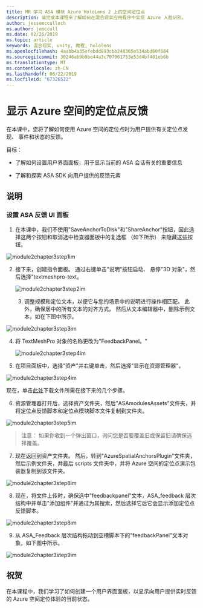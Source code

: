 ```yaml
---
title: MR 学习 ASA 模块 Azure HoloLens 2 上的空间定位点
description: 请完成本课程来了解如何在混合现实应用程序中实现 Azure 人脸识别。
author: jessemcculloch
ms.author: jemccull
ms.date: 02/26/2019
ms.topic: article
keywords: 混合现实, unity, 教程, hololens
ms.openlocfilehash: 4aabb4a35efebdd893cbb248365e534abd60f684
ms.sourcegitcommit: 30246ab9b9be44a3c707061753e53d4bf401eb6b
ms.translationtype: MT
ms.contentlocale: zh-CN
ms.lasthandoff: 06/22/2019
ms.locfileid: "67326522"
---
```

# <a name="displaying-azure-spatial-anchor-feedback"></a>显示 Azure 空间的定位点反馈

在本课中，您将了解如何使用 Azure 空间的定位点时为用户提供有关定位点发现、 事件和状态的反馈。

目标：

* 了解如何设置用户界面面板，用于显示当前的 ASA 会话有关的重要信息

* 了解和探索 ASA SDK 向用户提供的反馈元素

  

## <a name="instructions"></a>说明

### <a name="set-up-asa-feedback-ui-panel"></a>设置 ASA 反馈 UI 面板

1. 在本课中，我们不使用"SaveAnchorToDisk"和"ShareAnchor"按钮，因此选择这两个按钮和取消选中检查器面板中的复选框 （如下所示） 来隐藏这些按钮。
   

![module2chapter3step1im](images/module2chapter3step1im.PNG)

2. 接下来，创建指令面板。 通过右键单击"说明"按钮启动、 悬停"3D 对象"，然后选择"textmeshpro-text。

   

   ![module2chapter3step2im](images/module2chapter3step2im.PNG)

   3. 调整规模和定位文本，以便它与您的场景中的说明进行操作相匹配。 此外，确保居中的所有文本的对齐方式。 然后从文本编辑器中，删除示例文本，如在下图中所示。


![module2chapter3step3im](images/module2chapter3step3im.PNG)

4. 将 TextMeshPro 对象的名称更改为"FeedbackPanel。"
   
   ![module2chapter3step4im](images/module2chapter3step4im.PNG)
   
5. 在项目面板中，选择"资产"并右键单击，然后选择"显示在资源管理器"。
   

![module2chapter3step4im](images/module2chapter3step5im.PNG)

现在，单击[此处](https://onedrive.live.com/?authkey=%21ABXEC8PvyQu8Qd8&id=5B7335C4342BCB0E%21395636&cid=5B7335C4342BCB0E)下载文件所需在接下来的几个步骤。

6. 资源管理器打开后，选择资产文件夹，然后"ASAmodulesAssets"文件夹，并将定位点反馈脚本和定位点模块脚本文件复制到文件夹。 
   

![module2chapter3step5im](images/module2chapter3step6im.PNG)

> 注意： 如果你收到一个弹出窗口，询问您是否要覆盖旧或保留旧请确保选择覆盖。

7. 现在返回到资产文件夹。 然后，转到"AzureSpatialAnchorsPlugin"文件夹，然后示例文件夹，并最后 scripts 文件夹中，并将 Azure 空间的定位点演示包装器复制到该文件夹。 
   

![module2chapter3step8im](images/module2chapter3step7im.PNG)

8. 现在，将文件上传时，确保选中"feedbackpanel"文本，ASA_feedback 层次结构中并单击"添加组件"并通过为其搜索，然后选择它后它会显示添加定位点反馈脚本。 
   
   

![module2chapter3step8im](images/module2chapter3step8im.PNG)

9. 从 ASA_Feedback 层次结构拖动到空槽脚本下的"feedbackPanel"文本对象，如下图中所示。 
   

![module2chapter3step9im](images/module2chapter3step9im.PNG)

   

## <a name="congratulations"></a>祝贺

在本课程中，我们学习了如何创建一个用户界面面板，以显示向用户提供实时反馈的 Azure 空间定位体验的当前状态。


